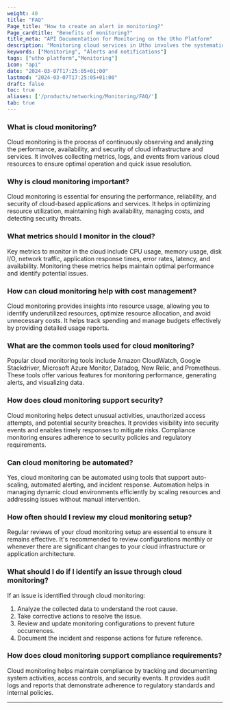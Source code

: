 ```yaml
---
weight: 40
title: "FAQ"
Page_title: "How to create an alert in monitoring?"
Page_cardtitle: "Benefits of monitoring?"
title_meta: "API Documentation for Monitoring on the Utho Platform"
description: "Monitoring cloud services in Utho involves the systematic observation and analysis of cloud infrastructure, applications, and services to ensure optimal performance, availability, and security. Utho provides comprehensive monitoring tools and capabilities designed to track various metrics, detect anomalies, and facilitate proactive management of cloud resources."
keywords: ["Monitoring", "Alerts and notifications"]
tags: ["utho platform","Monitoring"]
icon: "api"
date: "2024-03-07T17:25:05+01:00"
lastmod: "2024-03-07T17:25:05+01:00"
draft: false
toc: true
aliases: ['/products/networking/Monitoring/FAQ/']
tab: true
---
```

 
### What is cloud monitoring?
Cloud monitoring is the process of continuously observing and analyzing the performance, availability, and security of cloud infrastructure and services. It involves collecting metrics, logs, and events from various cloud resources to ensure optimal operation and quick issue resolution.

### Why is cloud monitoring important?
Cloud monitoring is essential for ensuring the performance, reliability, and security of cloud-based applications and services. It helps in optimizing resource utilization, maintaining high availability, managing costs, and detecting security threats.

### What metrics should I monitor in the cloud?
Key metrics to monitor in the cloud include CPU usage, memory usage, disk I/O, network traffic, application response times, error rates, latency, and availability. Monitoring these metrics helps maintain optimal performance and identify potential issues.

### How can cloud monitoring help with cost management?
Cloud monitoring provides insights into resource usage, allowing you to identify underutilized resources, optimize resource allocation, and avoid unnecessary costs. It helps track spending and manage budgets effectively by providing detailed usage reports.

### What are the common tools used for cloud monitoring?
Popular cloud monitoring tools include Amazon CloudWatch, Google Stackdriver, Microsoft Azure Monitor, Datadog, New Relic, and Prometheus. These tools offer various features for monitoring performance, generating alerts, and visualizing data.

### How does cloud monitoring support security?
Cloud monitoring helps detect unusual activities, unauthorized access attempts, and potential security breaches. It provides visibility into security events and enables timely responses to mitigate risks. Compliance monitoring ensures adherence to security policies and regulatory requirements.

### Can cloud monitoring be automated?
Yes, cloud monitoring can be automated using tools that support auto-scaling, automated alerting, and incident response. Automation helps in managing dynamic cloud environments efficiently by scaling resources and addressing issues without manual intervention.

### How often should I review my cloud monitoring setup?
Regular reviews of your cloud monitoring setup are essential to ensure it remains effective. It's recommended to review configurations monthly or whenever there are significant changes to your cloud infrastructure or application architecture.

### What should I do if I identify an issue through cloud monitoring?
If an issue is identified through cloud monitoring:
1. Analyze the collected data to understand the root cause.
2. Take corrective actions to resolve the issue.
3. Review and update monitoring configurations to prevent future occurrences.
4. Document the incident and response actions for future reference.

### How does cloud monitoring support compliance requirements?
Cloud monitoring helps maintain compliance by tracking and documenting system activities, access controls, and security events. It provides audit logs and reports that demonstrate adherence to regulatory standards and internal policies.

---